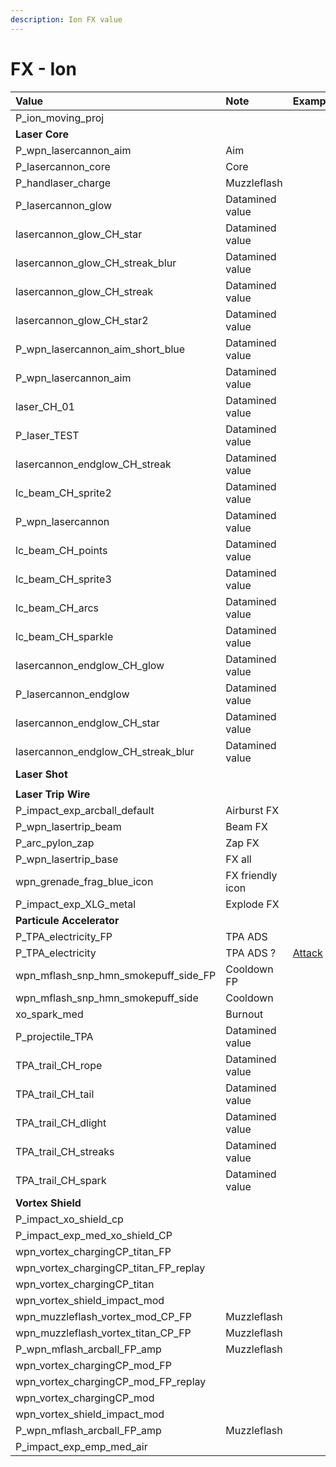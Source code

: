 ```yaml
---
description: Ion FX value
---
```


# FX - Ion

| Value | Note | Example |
| :--- | :--- | :--- |
| P\_ion\_moving\_proj |  |  |
| **Laser Core** |  |  |
| P\_wpn\_lasercannon\_aim | Aim |  |
| P\_lasercannon\_core | Core |  |
| P\_handlaser\_charge | Muzzleflash |  |
| P\_lasercannon\_glow | Datamined value |  |
| lasercannon\_glow\_CH\_star | Datamined value |  |
| lasercannon\_glow\_CH\_streak\_blur | Datamined value |  |
| lasercannon\_glow\_CH\_streak | Datamined value |  |
| lasercannon\_glow\_CH\_star2 | Datamined value |  |
| P\_wpn\_lasercannon\_aim\_short\_blue | Datamined value |  |
| P\_wpn\_lasercannon\_aim | Datamined value |  |
| laser\_CH\_01 | Datamined value |  |
| P\_laser\_TEST | Datamined value |  |
| lasercannon\_endglow\_CH\_streak | Datamined value |  |
| lc\_beam\_CH\_sprite2 | Datamined value |  |
| P\_wpn\_lasercannon | Datamined value |  |
| lc\_beam\_CH\_points | Datamined value |  |
| lc\_beam\_CH\_sprite3 | Datamined value |  |
| lc\_beam\_CH\_arcs | Datamined value |  |
| lc\_beam\_CH\_sparkle | Datamined value |  |
| lasercannon\_endglow\_CH\_glow | Datamined value |  |
| P\_lasercannon\_endglow | Datamined value |  |
| lasercannon\_endglow\_CH\_star | Datamined value |  |
| lasercannon\_endglow\_CH\_streak\_blur | Datamined value |  |
| **Laser Shot** |  |  |
|  |  |  |
| **Laser Trip Wire** |  |  |
| P\_impact\_exp\_arcball\_default | Airburst FX |  |
| P\_wpn\_lasertrip\_beam | Beam FX |  |
| P\_arc\_pylon\_zap | Zap FX |  |
| P\_wpn\_lasertrip\_base | FX all |  |
| wpn\_grenade\_frag\_blue\_icon | FX friendly icon |  |
| P\_impact\_exp\_XLG\_metal | Explode FX |  |
| **Particule Accelerator** |  |  |
| P\_TPA\_electricity\_FP | TPA ADS |  |
| P\_TPA\_electricity | TPA ADS ? | [Attack](https://gfycat.com/cooperativeperfumedeyra) |
| wpn\_mflash\_snp\_hmn\_smokepuff\_side\_FP | Cooldown FP |  |
| wpn\_mflash\_snp\_hmn\_smokepuff\_side | Cooldown |  |
| xo\_spark\_med | Burnout |  |
| P\_projectile\_TPA | Datamined value |  |
| TPA\_trail\_CH\_rope | Datamined value |  |
| TPA\_trail\_CH\_tail | Datamined value |  |
| TPA\_trail\_CH\_dlight | Datamined value |  |
| TPA\_trail\_CH\_streaks | Datamined value |  |
| TPA\_trail\_CH\_spark | Datamined value |  |
| **Vortex Shield** |  |  |
| P\_impact\_xo\_shield\_cp |  |  |
| P\_impact\_exp\_med\_xo\_shield\_CP |  |  |
| wpn\_vortex\_chargingCP\_titan\_FP |  |  |
| wpn\_vortex\_chargingCP\_titan\_FP\_replay |  |  |
| wpn\_vortex\_chargingCP\_titan |  |  |
| wpn\_vortex\_shield\_impact\_mod |  |  |
| wpn\_muzzleflash\_vortex\_mod\_CP\_FP | Muzzleflash |  |
| wpn\_muzzleflash\_vortex\_titan\_CP\_FP | Muzzleflash |  |
| P\_wpn\_mflash\_arcball\_FP\_amp | Muzzleflash |  |
| wpn\_vortex\_chargingCP\_mod\_FP |  |  |
| wpn\_vortex\_chargingCP\_mod\_FP\_replay |  |  |
| wpn\_vortex\_chargingCP\_mod |  |  |
| wpn\_vortex\_shield\_impact\_mod |  |  |
| P\_wpn\_mflash\_arcball\_FP\_amp | Muzzleflash |  |
| P\_impact\_exp\_emp\_med\_air |  |  |

